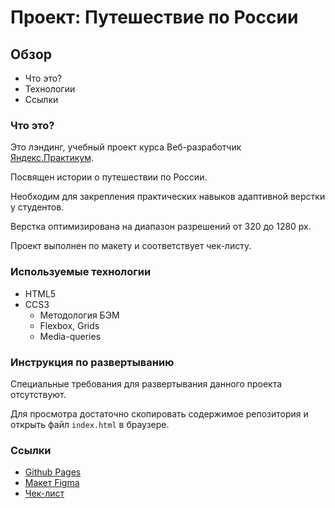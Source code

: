 # Проект: Путешествие по России

## Обзор

- Что это?
- Технологии
- Ссылки

### Что это?

Это лэндинг, учебный проект курса Веб-разработчик [Яндекс.Практикум](https://practicum.yandex.ru "Перейти на сайт Яндекс.Практикум").

Посвящен истории о путешествии по России.

Необходим для закрепления практических навыков адаптивной верстки у студентов.

Верстка оптимизирована на диапазон разрешений от 320 до 1280 px.

Проект выполнен по макету и соответствует чек-листу.

### Используемые технологии

- HTML5
- CCS3
  - Методология БЭМ
  - Flexbox, Grids
  - Media-queries

### Инструкция по развертыванию

Специальные требования для развертывания данного проекта отсутствуют.

Для просмотра достаточно скопировать содержимое репозитория и открыть файл ```index.html``` в браузере.

### Ссылки

- [Github Pages](https://max-ermilov.github.io/russian-travel/)
- [Макет Figma](https://www.figma.com/file/5S2WSbEFL6awjVWJ0NWL8Q/Sprint-3_-Russia-_-desktop-mobile?node-id=28503%3A0)
- [Чек-лист](https://code.s3.yandex.net/web-developer/checklists-pdf/new-program/checklist-3.pdf)
